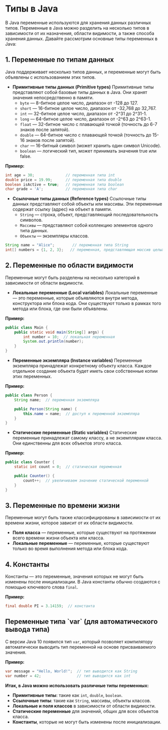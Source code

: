 # Типы в Java
В Java переменные используются для хранения данных различных типов. 
Переменные в Java можно разделить на несколько типов в зависимости от их назначения, области видимости, 
а также способа хранения данных. Давайте рассмотрим основные типы переменных в Java:

<h2>1. Переменные по типам данных</h2>

Java поддерживает несколько типов данных, и переменные могут быть объявлены с использованием этих типов.
 + **Примитивные типы данных (Primitive types)** Примитивные типы представляют собой базовые типы данных в Java. Они хранят значения непосредственно в памяти.
   + `byte` — 8-битное целое число, диапазон от -128 до 127.
   + `short` — 16-битное целое число, диапазон от -32,768 до 32,767.
   + `int` — 32-битное целое число, диапазон от -2^31 до 2^31-1.
   + `long` — 64-битное целое число, диапазон от -2^63 до 2^63-1.
   + `float` — 32-битное число с плавающей точкой (точность до 6-7 знаков после запятой).
   + `double` — 64-битное число с плавающей точкой (точность до 15-16 знаков после запятой).
   + `char` — 16-битный символ (может хранить один символ Unicode).
   + `boolean` — логический тип, может принимать значения true или false.

**Пример:**
```java
int age = 30;              // переменная типа int
double price = 19.99;      // переменная типа double
boolean isActive = true;   // переменная типа boolean
char grade = 'A';          // переменная типа char
```
+ **Ссылочные типы данных (Reference types)** Ссылочные типы данных представляют собой объекты или массивы. Эти переменные содержат ссылку (адрес) на объект в памяти.
  + `String` — строка, объект, представляющий последовательность символов.
  + `Массивы` — представляют собой коллекцию элементов одного типа данных.
  + `Объекты` — экземпляры классов.

```java
String name = "Alice";        // переменная типа String
int[] numbers = {1, 2, 3};   // переменная, представляющая массив целых чисел
```

<h2>2. Переменные по области видимости</h2>

Переменные могут быть разделены на несколько категорий в зависимости от области видимости.
 + **Локальные переменные (Local variables)** Локальные переменные — это переменные,
которые объявляются внутри метода, конструктора или блока кода. Они существуют только в рамках того метода или блока, где они были объявлены.

**Пример:**
```java
public class Main {
    public static void main(String[] args) {
        int number = 10;  // локальная переменная
        System.out.println(number);
    }
}
```
 + **Переменные экземпляра (Instance variables)** Переменные экземпляра принадлежат конкретному объекту класса.
Каждое отдельное создание объекта будет иметь свои собственные копии этих переменных.

**Пример:**
```java
public class Person {
    String name;  // переменная экземпляра

    public Person(String name) {
        this.name = name;  // доступ к переменной экземпляра
    }
}
```
+ **Статические переменные (Static variables)** Статические переменные принадлежат самому классу,
а не экземплярам класса. Они единственны для всех объектов этого класса.

**Пример:**
```java
public class Counter {
    static int count = 0;  // статическая переменная

    public Counter() {
        count++;  // увеличиваем значение статической переменной
    }
}
```

<h2>3. Переменные по времени жизни</h2>
 
 Переменные могут быть также классифицированы в зависимости от их времени жизни, которое зависит от их области видимости.
   + **Поля класса** — переменные, которые существуют на протяжении всего времени жизни объекта или класса.
   + **Локальные переменные** — переменные, которые существуют только во время выполнения метода или блока кода.

<h2>4. Константы</h2>
 
 Константы — это переменные, значения которых не могут быть изменены после инициализации. В Java константы обычно создаются с помощью ключевого слова `final`.

**Пример:**
```java
final double PI = 3.14159;  // константа
```

<h2>Переменные типа `var` (для автоматического вывода типа)</h2>
 
 С версии Java 10 появился тип `var`, который позволяет компилятору автоматически выводить тип переменной на основе присваиваемого значения.

**Пример:**
```java
var message = "Hello, World!";  // тип выводится как String
var number = 42;                // тип выводится как int
```

**Итак, в Java можно использовать различные типы переменных:**
+ **Примитивные типы**: такие как `int`, `double`, `boolean`.
+ **Ссылочные типы**: такие как `String`, массивы, объекты классов.
+ **Локальные и поля классов** в зависимости от области видимости.
+ **Статические переменные** для значений, общих для всех объектов класса.
+ **Константы**, которые не могут быть изменены после инициализации.
